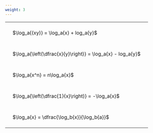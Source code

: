 ```yaml
---
weight: 3
---
```


<style type="text/css">
#T_b34e1 th.col_heading {
  text-align: left;
  font-size: 1em;
}
#T_b34e1 td {
  text-align: left;
  font-size: 1em;
  padding: 1.5em;
}
</style>
<table id="T_b34e1">
  <thead>
  </thead>
  <tbody>
    <tr>
      <td id="T_b34e1_row0_col0" class="data row0 col0" >$\log_a{(xy)} = \log_a{x} + log_a{y}$</td>
    </tr>
    <tr>
      <td id="T_b34e1_row1_col0" class="data row1 col0" >$\log_a{\left(\dfrac{x}{y}\right)} = \log_a{x} - log_a{y}$</td>
    </tr>
    <tr>
      <td id="T_b34e1_row2_col0" class="data row2 col0" >$\log_a{x^n} = n\log_a{x}$</td>
    </tr>
    <tr>
      <td id="T_b34e1_row3_col0" class="data row3 col0" >$\log_a{\left(\dfrac{1}{x}\right)} = -\log_a{x}$</td>
    </tr>
    <tr>
      <td id="T_b34e1_row4_col0" class="data row4 col0" >$\log_a{x} = \dfrac{\log_b{x}}{\log_b{a}}$</td>
    </tr>
  </tbody>
</table>
